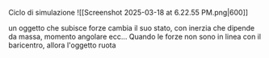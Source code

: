 
Ciclo di simulazione
![[Screenshot 2025-03-18 at 6.22.55 PM.png|600]]

un oggetto che subisce forze cambia il suo stato, con inerzia che dipende da massa, momento angolare ecc...
Quando le forze non sono in linea con il baricentro, allora l'oggetto ruota


